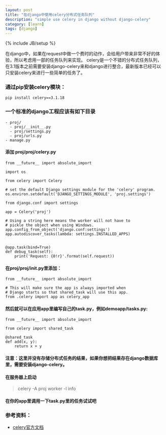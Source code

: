 ```yaml
---
layout: post
title: "在django中使用celery分布式任务队列"
description: "simple use celery in django without django-celery"
category: [learn]
tags: [django]
---
```

{% include JB/setup %}

在django中，如果在request中做一个费时的动作，会给用户带来非常不好的体验，所以考虑用一部的任务队列来实现。 
celery是一个不错的分布式任务队列，在3.1版本之前需要安装django-celery来和django进行整合，最新版本已经可以只安装celery来进行一些简单的任务了。

### 通过pip安装celery模块： 
    pip install celery==3.1.18

### 一个标准的django工程应该有如下目录
    - proj/
      - proj/__init__.py
      - proj/settings.py
      - proj/urls.py
    - manage.py

#### 添加 proj/proj/celery.py
    from __future__ import absolute_import
    
    import os
    
    from celery import Celery
    
    # set the default Django settings module for the 'celery' program.
    os.environ.setdefault('DJANGO_SETTINGS_MODULE', 'proj.settings')
    
    from django.conf import settings
    
    app = Celery('proj')
    
    # Using a string here means the worker will not have to
    # pickle the object when using Windows.
    app.config_from_object('django.conf:settings')
    app.autodiscover_tasks(lambda: settings.INSTALLED_APPS)
    
    
    @app.task(bind=True)
    def debug_task(self):
        print('Request: {0!r}'.format(self.request)) 

#### 在proj/proj/__init__.py里添加：
    from __future__ import absolute_import
    
    # This will make sure the app is always imported when
    # Django starts so that shared_task will use this app.
    from .celery import app as celery_app 

#### 然后就可以在应用app里编写自己的task.py，例如demoapp/tasks.py:  
    from __future__ import absolute_import
    
    from celery import shared_task
    
    @shared_task
    def add(x, y):
        return x + y
#### 注意：这里并没有存储分布式任务的结果，如果你想把结果存在django数据库里，需要安装django-celery。  
  

#### 在服务器上启动
>celery -A proj worker -l info

#### 在你的app里调用一下task.py里的任务试试吧

### 参考资料： 
- [celery官方文档](http://celery.readthedocs.org/en/latest/django/first-steps-with-django.html#using-celery-with-django)

